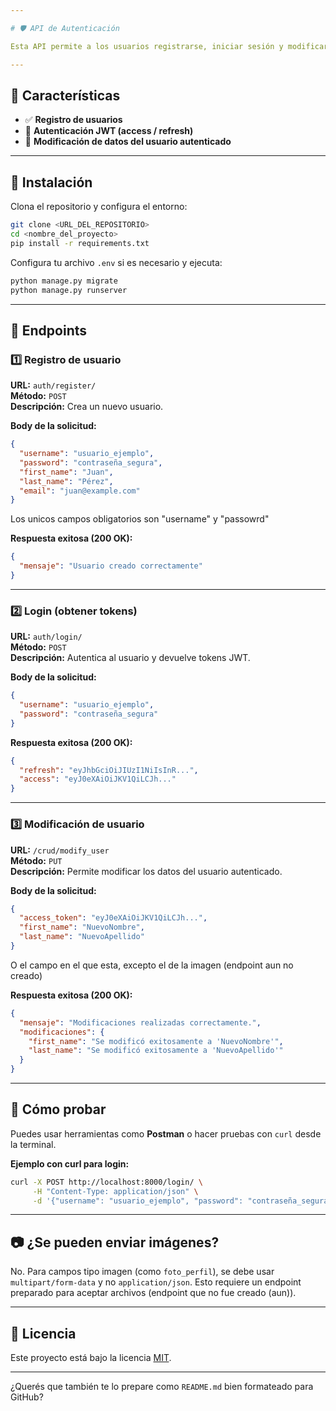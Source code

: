 ```yaml
---

# 🛡️ API de Autenticación

Esta API permite a los usuarios registrarse, iniciar sesión y modificar su información personal de forma segura usando tokens JWT.

---
```


## 📌 Características

- ✅ **Registro de usuarios**
- 🔐 **Autenticación JWT (access / refresh)**
- 🔄 **Modificación de datos del usuario autenticado**

---

## 🚀 Instalación

Clona el repositorio y configura el entorno:

```bash
git clone <URL_DEL_REPOSITORIO>
cd <nombre_del_proyecto>
pip install -r requirements.txt
```

Configura tu archivo `.env` si es necesario y ejecuta:

```bash
python manage.py migrate
python manage.py runserver
```

---

## 🔗 Endpoints

### 1️⃣ Registro de usuario

**URL:** `auth/register/`  
**Método:** `POST`  
**Descripción:** Crea un nuevo usuario.

**Body de la solicitud:**

```json
{
  "username": "usuario_ejemplo",
  "password": "contraseña_segura",
  "first_name": "Juan",
  "last_name": "Pérez",
  "email": "juan@example.com"
}
```
Los unicos campos obligatorios son "username" y "passowrd"

**Respuesta exitosa (200 OK):**

```json
{
  "mensaje": "Usuario creado correctamente"
}
```

---

### 2️⃣ Login (obtener tokens)

**URL:** `auth/login/`  
**Método:** `POST`  
**Descripción:** Autentica al usuario y devuelve tokens JWT.

**Body de la solicitud:**

```json
{
  "username": "usuario_ejemplo",
  "password": "contraseña_segura"
}
```

**Respuesta exitosa (200 OK):**

```json
{
  "refresh": "eyJhbGciOiJIUzI1NiIsInR...",
  "access": "eyJ0eXAiOiJKV1QiLCJh..."
}
```

---

### 3️⃣ Modificación de usuario

**URL:** `/crud/modify_user`  
**Método:** `PUT`  
**Descripción:** Permite modificar los datos del usuario autenticado.

**Body de la solicitud:**

```json
{
  "access_token": "eyJ0eXAiOiJKV1QiLCJh...",
  "first_name": "NuevoNombre",
  "last_name": "NuevoApellido"
}
```
O el campo en el que esta, excepto el de la imagen (endpoint aun no creado)

**Respuesta exitosa (200 OK):**

```json
{
  "mensaje": "Modificaciones realizadas correctamente.",
  "modificaciones": {
    "first_name": "Se modificó exitosamente a 'NuevoNombre'",
    "last_name": "Se modificó exitosamente a 'NuevoApellido'"
  }
}
```

---

## 🧪 Cómo probar

Puedes usar herramientas como **Postman** o hacer pruebas con `curl` desde la terminal.

**Ejemplo con curl para login:**

```bash
curl -X POST http://localhost:8000/login/ \
     -H "Content-Type: application/json" \
     -d '{"username": "usuario_ejemplo", "password": "contraseña_segura"}'
```

---

## 📷 ¿Se pueden enviar imágenes?

No. Para campos tipo imagen (como `foto_perfil`), se debe usar `multipart/form-data` y no `application/json`. Esto requiere un endpoint preparado para aceptar archivos (endpoint que no fue creado (aun)).

---

## 📖 Licencia

Este proyecto está bajo la licencia [MIT](https://opensource.org/licenses/MIT).

---

¿Querés que también te lo prepare como `README.md` bien formateado para GitHub?
